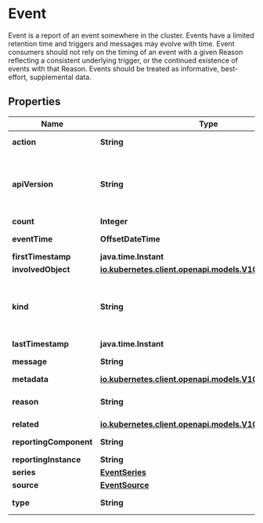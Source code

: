 

# Event

Event is a report of an event somewhere in the cluster.  Events have a limited retention time and triggers and messages may evolve with time.  Event consumers should not rely on the timing of an event with a given Reason reflecting a consistent underlying trigger, or the continued existence of events with that Reason.  Events should be treated as informative, best-effort, supplemental data.

## Properties

Name | Type | Description | Notes
------------ | ------------- | ------------- | -------------
**action** | **String** | What action was taken/failed regarding to the Regarding object. |  [optional]
**apiVersion** | **String** | APIVersion defines the versioned schema of this representation of an object. Servers should convert recognized schemas to the latest internal value, and may reject unrecognized values. More info: https://git.k8s.io/community/contributors/devel/sig-architecture/api-conventions.md#resources |  [optional]
**count** | **Integer** | The number of times this event has occurred. |  [optional]
**eventTime** | **OffsetDateTime** | MicroTime is version of Time with microsecond level precision. |  [optional]
**firstTimestamp** | **java.time.Instant** |  |  [optional]
**involvedObject** | [**io.kubernetes.client.openapi.models.V1ObjectReference**](io.kubernetes.client.openapi.models.V1ObjectReference.md) |  | 
**kind** | **String** | Kind is a string value representing the REST resource this object represents. Servers may infer this from the endpoint the client submits requests to. Cannot be updated. In CamelCase. More info: https://git.k8s.io/community/contributors/devel/sig-architecture/api-conventions.md#types-kinds |  [optional]
**lastTimestamp** | **java.time.Instant** |  |  [optional]
**message** | **String** | A human-readable description of the status of this operation. |  [optional]
**metadata** | [**io.kubernetes.client.openapi.models.V1ObjectMeta**](io.kubernetes.client.openapi.models.V1ObjectMeta.md) |  | 
**reason** | **String** | This should be a short, machine understandable string that gives the reason for the transition into the object&#39;s current status. |  [optional]
**related** | [**io.kubernetes.client.openapi.models.V1ObjectReference**](io.kubernetes.client.openapi.models.V1ObjectReference.md) |  |  [optional]
**reportingComponent** | **String** | Name of the controller that emitted this Event, e.g. &#x60;kubernetes.io/kubelet&#x60;. |  [optional]
**reportingInstance** | **String** | ID of the controller instance, e.g. &#x60;kubelet-xyzf&#x60;. |  [optional]
**series** | [**EventSeries**](EventSeries.md) |  |  [optional]
**source** | [**EventSource**](EventSource.md) |  |  [optional]
**type** | **String** | Type of this event (Normal, Warning), new types could be added in the future |  [optional]



